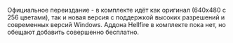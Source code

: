 Официальное переиздание - в комплекте идёт как оригинал (640x480 с 256 цветами), так и новая версия с поддержкой высоких разрешений и современных версий Windows. Аддона Hellfire в комплекте пока нет, но обещают добавить совершенно бесплатно.